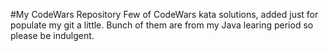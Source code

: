 #My CodeWars Repository
Few of CodeWars kata solutions, added just for populate my git a little.
Bunch of them are from my Java learing period so please be indulgent.